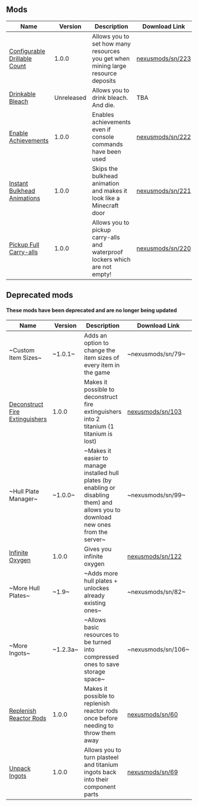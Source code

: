 ## Mods

| Name | Version | Description | Download Link |
|-|-|-|-|
| <a href=./ConfigurableDrillableCount> Configurable Drillable Count | 1.0.0 | Allows you to set how many resources you get when mining large resource deposits | <a href=https://www.nexusmods.com/subnautica/mods/223> nexusmods/sn/223 |
| <a href=./DrinkableBleach> Drinkable Bleach | Unreleased | Allows you to drink bleach. And die. | TBA |
| <a href=./EnableAchievements> Enable Achievements | 1.0.0 | Enables achievements even if console commands have been used | <a href=https://www.nexusmods.com/subnautica/mods/222/> nexusmods/sn/222 |
| <a href=./InstantBulkheadAnimations> Instant Bulkhead Animations | 1.0.0 | Skips the bulkhead animation and makes it look like a Minecraft door | <a href=https://nexusmods.com/subnautica/mods/221> nexusmods/sn/221 |
| <a href=./PickupFullCarryalls> Pickup Full Carry-alls | 1.0.0 | Allows you to pickup carry-alls and waterproof lockers which are not empty! | <a href=https://www.nexusmods.com/subnautica/mods/220/> nexusmods/sn/220 |


## Deprecated mods
#### These mods have been deprecated and are no longer being updated

| Name | Version | Description | Download Link | 
|-|-|-|-|
| ~Custom Item Sizes~ | ~1.0.1~ | Adds an option to change the item sizes of every item in the game | ~nexusmods/sn/79~ |
| <a href=https://github.com/AlexejheroYTB/Subnautica-Mods/tree/master/DeconstructFireExtinguishers> Deconstruct Fire Extinguishers | 1.0.0 | Makes it possible to deconstruct fire extinguishers into 2 titanium (1 titanium is lost) | <a href=https://nexusmods.com/subnautica/mods/103> nexusmods/sn/103 |
| ~Hull Plate Manager~ | ~1.0.0~ | ~Makes it easier to manage installed hull plates (by enabling or disabling them) and allows you to download new ones from the server~ | ~nexusmods/sn/99~ |
| <a href=https://github.com/AlexejheroYTB/Subnautica-Mods/tree/master/InfiniteOxygen> Infinite Oxygen | 1.0.0 | Gives you infinite oxygen | <a href=https://nexusmods.com/subnautica/mods/122> nexusmods/sn/122
| ~More Hull Plates~ | ~1.9~ | ~Adds more hull plates + unlockes already existing ones~ | ~nexusmods/sn/82~ |
| ~More Ingots~ | ~1.2.3a~ | ~Allows basic resources to be turned into compressed ones to save storage space~ | ~nexusmods/sn/106~ |
| <a href=https://github.com/AlexejheroYTB/Subnautica-Mods/tree/master/ReplenishReactorRods> Replenish Reactor Rods | 1.0.0 | Makes it possible to replenish reactor rods once before needing to throw them away | <a href=https://nexusmods.com/subnautica/mods/60> nexusmods/sn/60 |
| <a href=https://github.com/AlexejheroYTB/Subnautica-Mods/tree/master/UnpackIngots > Unpack Ingots | 1.0.0 | Allows you to turn plasteel and titanium ingots back into their component parts | <a href=https://nexusmods.com/subnautica/mods/69> nexusmods/sn/69 |
